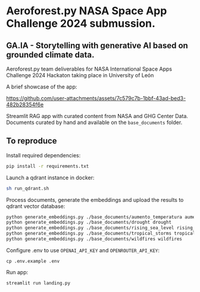 # Aeroforest.py NASA Space App Challenge 2024 submussion.

## GA.IA - Storytelling with generative AI based on grounded climate data.

Aeroforest.py team deliverables for NASA International Space Apps Challenge 2024 Hackaton taking place in University of León

A brief showcase of the app:


https://github.com/user-attachments/assets/7c579c7b-1bbf-43ad-bed3-482b28354f6e


Streamlit RAG app with curated content from NASA and GHG Center Data. Documents curated by hand and available on the `base_documents` folder.

## To reproduce

Install required dependencies:

```bash
pip install -r requirements.txt
```

Launch a qdrant instance in docker:

```bash
sh run_qdrant.sh
```

Process documents, generate the embeddings and upload the results to qdrant vector database:

```bash
python generate_embeddings.py ./base_documents/aumento_temperatura aumento_temperatura
python generate_embeddings.py ./base_documents/drought drought
python generate_embeddings.py ./base_documents/rising_sea_level rising_sea_level
python generate_embeddings.py ./base_documents/tropical_storms tropical_storms
python generate_embeddings.py ./base_documents/wildfires wildfires
```

Configure .env to use `OPENAI_API_KEY` and `OPENROUTER_API_KEY`:

```
cp .env.example .env
```

Run app:

```bash
streamlit run landing.py
```

